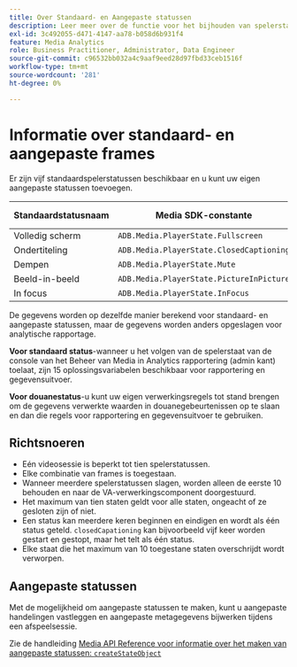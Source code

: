 ```yaml
---
title: Over Standaard- en Aangepaste statussen
description: Leer meer over de functie voor het bijhouden van spelerstatussen, zoals vereisten en richtlijnen voor het implementeren en rapporteren van standaard- en aangepaste spelerstatussen.
exl-id: 3c492055-d471-4147-aa78-b058d6b931f4
feature: Media Analytics
role: Business Practitioner, Administrator, Data Engineer
source-git-commit: c96532bb032a4c9aaf9eed28d97fbd33ceb1516f
workflow-type: tm+mt
source-wordcount: '281'
ht-degree: 0%

---
```


# Informatie over standaard- en aangepaste frames

Er zijn vijf standaardspelerstatussen beschikbaar en u kunt uw eigen aangepaste statussen toevoegen.

| Standaardstatusnaam | Media SDK-constante | API-naam van mediagroep |
|-----------------------|------------------------------------------|-----------------------------|
| Volledig scherm | `ADB.Media.PlayerState.Fullscreen` | `fullScreen` |
| Ondertiteling | `ADB.Media.PlayerState.ClosedCaptioning` | `closedCaptioning` |
| Dempen | `ADB.Media.PlayerState.Mute` | `mute` |
| Beeld-in-beeld | `ADB.Media.PlayerState.PictureInPicture` | `pictureInPicture` |
| In focus | `ADB.Media.PlayerState.InFocus` | `inFocus` |

De gegevens worden op dezelfde manier berekend voor standaard- en aangepaste statussen, maar de gegevens worden anders opgeslagen voor analytische rapportage.

**Voor standaard status**-wanneer u het volgen van de spelerstaat van de console van het Beheer van Media in Analytics rapportering (admin kant) toelaat, zijn 15 oplossingsvariabelen beschikbaar voor rapportering en gegevensuitvoer.

**Voor douanestatus**-u kunt uw eigen verwerkingsregels tot stand brengen om de gegevens verwerkte waarden in douanegebeurtenissen op te slaan en dan die regels voor rapportering en gegevensuitvoer te gebruiken.

## Richtsnoeren

* Eén videosessie is beperkt tot tien spelerstatussen.
* Elke combinatie van frames is toegestaan.
* Wanneer meerdere spelerstatussen slagen, worden alleen de eerste 10 behouden en naar de VA-verwerkingscomponent doorgestuurd.
* Het maximum van tien staten geldt voor alle staten, ongeacht of ze gesloten zijn of niet.
* Een status kan meerdere keren beginnen en eindigen en wordt als één status geteld. `closedCapationing` kan bijvoorbeeld vijf keer worden gestart en gestopt, maar het telt als één status.
* Elke staat die het maximum van 10 toegestane staten overschrijdt wordt verworpen.

## Aangepaste statussen

Met de mogelijkheid om aangepaste statussen te maken, kunt u aangepaste handelingen vastleggen en aangepaste metagegevens bijwerken tijdens een afspeelsessie.

Zie de handleiding [Media API Reference voor informatie over het maken van aangepaste statussen: `createStateObject`](https://aep-sdks.gitbook.io/docs/using-mobile-extensions/adobe-media-analytics/media-api-reference#createstateobject)
